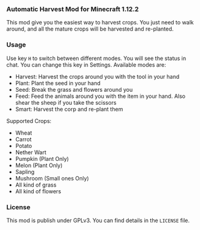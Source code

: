 ### Automatic Harvest Mod for Minecraft 1.12.2
This mod give you the easiest way to harvest crops.
You just need to walk around, and all the mature crops will be harvested and re-planted.

### Usage
Use key `H` to switch between different modes. You will see the status in chat. You can change this key in Settings.
Available modes are:

- Harvest: Harvest the crops around you with the tool in your hand
- Plant: Plant the seed in your hand
- Seed: Break the grass and flowers around you
- Feed: Feed the animals around you with the item in your hand. Also shear the sheep if you take the scissors
- Smart: Harvest the corp and re-plant them

Supported Crops:

- Wheat
- Carrot
- Potato
- Nether Wart
- Pumpkin (Plant Only)
- Melon (Plant Only)
- Sapling
- Mushroom (Small ones Only)
- All kind of grass
- All kind of flowers

### License
This mod is publish under GPLv3.
You can find details in the `LICENSE` file.
